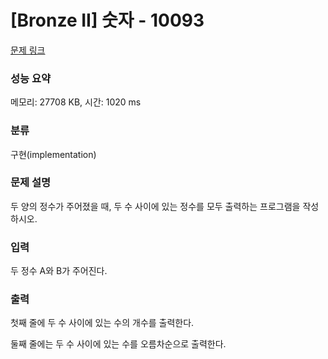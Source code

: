 # [Bronze II] 숫자 - 10093 

[문제 링크](https://www.acmicpc.net/problem/10093) 

### 성능 요약

메모리: 27708 KB, 시간: 1020 ms

### 분류

구현(implementation)

### 문제 설명

<p>두 양의 정수가 주어졌을 때, 두 수 사이에 있는 정수를 모두 출력하는 프로그램을 작성하시오.</p>

### 입력 

 <p>두 정수 A와 B가 주어진다.</p>

### 출력 

 <p>첫째 줄에 두 수 사이에 있는 수의 개수를 출력한다.</p>

<p>둘째 줄에는 두 수 사이에 있는 수를 오름차순으로 출력한다.</p>

